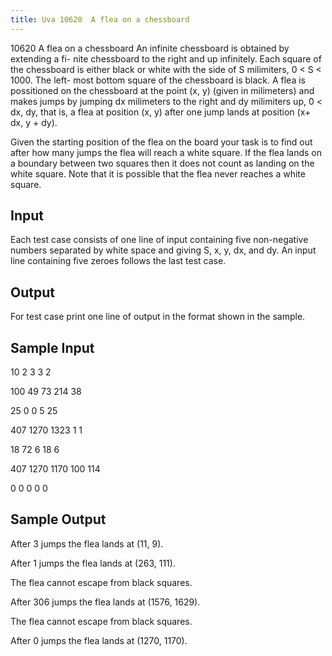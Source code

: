 ```yaml
---
title: Uva 10620  A flea on a chessboard
---
```


10620 A flea on a chessboard
An infinite chessboard is obtained by extending a fi-
nite chessboard to the right and up infinitely. Each
square of the chessboard is either black or white with
the side of S milimiters, 0 < S < 1000. The left-
most bottom square of the chessboard is black. A flea
is possitioned on the chessboard at the point (x, y)
(given in milimeters) and makes jumps by jumping
dx milimeters to the right and dy milimiters up,
0 < dx, dy, that is, a flea at position (x, y) after one
jump lands at position (x+ dx, y + dy).

Given the starting position of the flea on the
board your task is to find out after how many jumps
the flea will reach a white square. If the flea lands
on a boundary between two squares then it does not
count as landing on the white square. Note that it is possible that the flea never reaches a white square.

## Input
Each test case consists of one line of input containing five non-negative numbers separated by white
space and giving S, x, y, dx, and dy. An input line containing five zeroes follows the last test case.

## Output
For test case print one line of output in the format shown in the sample.

## Sample Input
<p>10 2 3 3 2</p><p>100 49 73 214 38</p><p>25 0 0 5 25</p><p>407 1270 1323 1 1</p><p>18 72 6 18 6</p><p>407 1270 1170 100 114</p><p>0 0 0 0 0</p><p></p>

## Sample Output
<p>After 3 jumps the flea lands at (11, 9).</p><p>After 1 jumps the flea lands at (263, 111).</p><p>The flea cannot escape from black squares.</p><p>After 306 jumps the flea lands at (1576, 1629).</p><p>The flea cannot escape from black squares.</p><p>After 0 jumps the flea lands at (1270, 1170).</p>